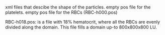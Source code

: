 xml files that descibe the shape of the particles.
empty pos file for the platelets.
empty pos file for the RBCs (RBC-h000.pos)

RBC-h018.pos: is a file with 18% hematocrit, where all the RBCs are evenly divided along the domain. This file fills a domain up-to 800x800x800 LU. 
